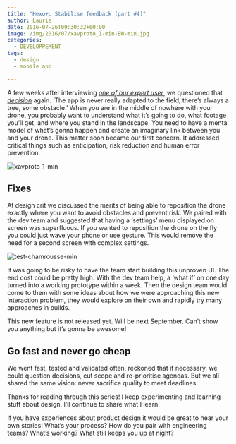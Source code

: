 ```yaml
---
title: "Hexo+: Stabilise feedback (part #4)"
author: Laurie
date: 2016-07-26T09:30:32+00:00
image: /img/2016/07/xavproto_1-min-BW-min.jpg
categories:
  - DÉVELOPPEMENT
tags:
  - design
  - mobile app

---
```

A few weeks after interviewing _[one of our expert user](https://www.facebook.com/xvdelerue/)_, we questioned that _[decision](http://sogilis.com/blog/user-testing-decision-making/)_ again. ‘The app is never really adapted to the field, there’s always a tree, some obstacle.’ When you are in the middle of nowhere with your drone, you probably want to understand what it’s going to do, what footage you’ll get, and where you stand in the landscape. You need to have a mental model of what’s gonna happen and create an imaginary link between you and your drone. This matter soon became our first concern. It addressed critical things such as anticipation, risk reduction and human error prevention.

![xavproto_1-min](/img/2016/07/xavproto_1-min.jpg)

## Fixes

At design crit we discussed the merits of being able to reposition the drone exactly where you want to avoid obstacles and prevent risk. We paired with the dev team and suggested that having a ‘settings’ menu displayed on screen was superfluous. If you wanted to reposition the drone on the fly you could just wave your phone or use gesture. This would remove the need for a second screen with complex settings.

![test-chamrousse-min](/img/2016/07/test-chamrousse-min.jpg)

It was going to be risky to have the team start building this unproven UI. The end cost could be pretty high. With the dev team help, a ‘what if’ on one day turned into a working prototype within a week. Then the design team would come to them with some ideas about how we were approaching this new interaction problem, they would explore on their own and rapidly try many approaches in builds.

This new feature is not released yet. Will be next September. Can’t show you anything but it’s gonna be awesome!

## Go fast and never go cheap

We went fast, tested and validated often, reckoned that if necessary, we could question decisions, cut scope and re-prioritise agendas. But we all shared the same vision: never sacrifice quality to meet deadlines.

Thanks for reading through this series! I keep experimenting and learning stuff about design. I’ll continue to share what I learn. 

If you have experiences about product design it would be great to hear your own stories! What’s your process? How do you pair with engineering teams? What’s working? What still keeps you up at night?
